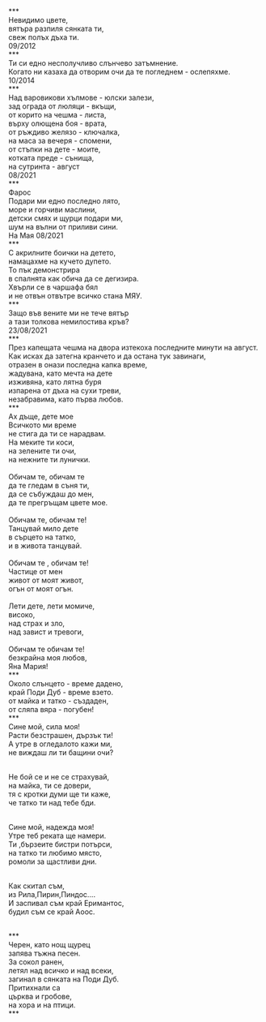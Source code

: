 <br />***
<br /> Невидимо цвете, 
<br />вятъра разпиля сянката ти,
<br />свеж полъх дъха ти.
<br /> 09/2012
<br />***
<br />Ти си едно несполучливо слънчево затъмнение.
<br />Когато ни казаха да отворим очи да те погледнем - ослепяхме.
<br /> 10/2014
<br />***
<br />Над варовикови хълмове - юлски залези,
<br />зад ограда от люляци - вкъщи,
<br />от корито на чешма - листа,
<br />върху олющена боя - врата,
<br />от ръждиво желязо - ключалка,
<br />на маса за вечеря - спомени,
<br />от стъпки на дете - моите,
<br />котката преде - сънища,
<br />на сутринта - август
<br /> 08/2021
<br />***
<br />Фарос
<br />Подари ми едно последно лято,
<br />море и горчиви маслини,
<br />детски смях и щурци подари ми,
<br />шум на вълни от приливи сини.
<br /> На Мая 08/2021
<br />***
<br /> С акрилните боички на детето,
<br /> намацахме на кучето дупето.
<br /> То пък демонстрира
<br /> в спалнята как обича да се дегизира.
<br /> Хвърли се в чаршафа бял
<br /> и не отвън отвътре всичко стана МЯУ.
<br />***
<br />Защо във вените ми не тече вятър
<br />а тази толкова немилостива кръв?
<br /> 23/08/2021
<br />***
<br />През капещата чешма на двора изтекоха последните минути на август.
<br />Как исках да затегна кранчето и да остана тук завинаги,
<br />отразен в онази последна капка време,
<br />жадувана, като мечта на дете
<br />изживяна, като лятна буря
<br />изпарена от дъха на сухи треви,
<br />незабравима, като първа любов.
<br />***
<br />Ах дъще, дете мое
<br />Всичкото ми време
<br />не стига да ти се нарадвам.
<br />На меките ти коси,
<br />на зелените ти очи,
<br />на нежните ти лунички.
<br />
<br />Обичам те, обичам те
<br />да те гледам в съня ти,
<br />да се събуждаш до мен,
<br />да те прегръщам цвете мое.
<br />
<br />Обичам те, обичам те!
<br />Танцувай мило дете
<br />в сърцето на татко,
<br />и в живота танцувай.
<br />
<br />Обичам те , обичам те!
<br />Частице от мен
<br />живот от моят живот,
<br />огън от моят огън.
<br />
<br />Лети дете, лети момиче,
<br />високо,
<br />над страх и зло,
<br />над завист и тревоги,
<br />
<br />Обичам те обичам те!
<br />безкрайна моя любов,
<br />Яна Мария!
<br />***
<br />Около слънцето - време дадено,
<br />край Поди Дуб - време взето.
<br />от майка и татко - създаден,
<br />от сляпа вяра - погубен!
<br />***
<br />Сине мой, сила моя!
<br />Расти безстрашен, дързък ти!
<br />А утре в огледалото кажи ми,
<br />не виждаш ли ти бащини очи?

<br />Не бой се и не се страхувай,
<br />на майка, ти се довери,
<br />тя с кротки думи ще ти каже,
<br />че татко ти над тебе бди.

<br />Сине мой, надежда моя!
<br />Утре теб реката ще намери.
<br />Ти ,бързеите бистри потърси,
<br />на татко ти любимо място,
<br />ромоли за щастливи дни.

<br />Как скитал съм,
<br />из Рила,Пирин,Пиндос....
<br />И заспивал съм край Еримантос,
<br />будил съм се край Аоос.

<br />***
<br />Черен, като нощ щурец
<br />запява тъжна песен.
<br />За сокол ранен,
<br />летял над всичко и над всеки,
<br />загинал в сянката на Поди Дуб.
<br />Притихнали са
<br />църква и гробове, 
<br />на хора и на птици.
<br />***















